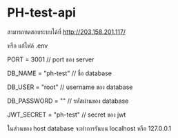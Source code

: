 # PH-test-api
 
สามารถทดสอบระบบได้ที่ http://203.158.201.117/

หรือ แก้ไฟล์ .env 

PORT = 3001 // port ของ server

DB_NAME = "ph-test" // ชื่อ database

DB_USER = "root" // username ของ database

DB_PASSWORD = "" // รหัสผ่านของ database

JWT_SECRET = "ph-test" // secret ของ jwt

ในส่วนของ host database จะทำการรันบน localhost หรือ 127.0.0.1



